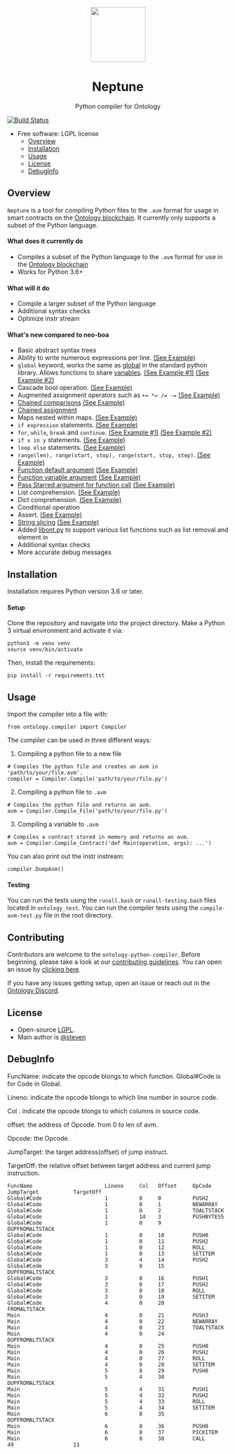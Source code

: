 
<p align="center">
  <img
    src="ontologypic.png"
    width="125px;">
</p>

<h1 align="center">Neptune</h1>
<p align="center">
  Python compiler for Ontology
</p>

[![Build Status](https://travis-ci.com/ontio/ontology-python-compiler.svg?branch=master)](https://travis-ci.com/ontio/ontology-python-compiler)
- Free software: LGPL license
  - [Overview](#overview)
  - [Installation](#installation)
  - [Usage](#usage)
  - [License](#license)
  - [DebugInfo](#DebugInfo)

## Overview

`Neptune` is a tool for compiling Python files to the `.avm` format for usage in smart contracts on the [Ontology blockchain](https://github.com/ontio/ontology/). It currently only supports a subset of the Python language.

#### What does it currently do

- Compiles a subset of the Python language to the `.avm` format for use in the [Ontology blockchain](https://github.com/ontio/ontology)
- Works for Python 3.6+

#### What will it do

- Compile a larger subset of the Python language
- Additional syntax checks
- Optimize instr stream

#### What's new compared to neo-boa

- Basic abstract syntax trees
- Ability to write numerous expressions per line. [(See Example)](ontology_test/example/OffChainOp/test_while2.py)
- `global` keyword, works the same as [global](https://www.programiz.com/python-programming/global-keyword) in the standard python library. Allows functions to share [variables](https://www.scaler.com/topics/python/variables-in-python/). [(See Example #1)](ontology_test/example/ChainOp/test_global_and_appcall.py) [(See Example #2)](ontology_test/example/OffChainOp/test_global.py)
- Cascade bool operation. [(See Example)](ontology_test/example/OffChainOp/test_boolop_origin.py)
- Augmented assignment operators such as `+= *= /= -=` [(See Example)](ontology_test/example/OffChainOp/test_iterate.py)
- [Chained comparisons](https://www.geeksforgeeks.org/chaining-comparison-operators-python/) [(See Example)](ontology_test/example/OffChainOp/test_compare_1.py)
- [Chained assignment](https://stackoverflow.com/questions/7601823/how-do-chained-assignments-work)
- Maps nested within maps. [(See Example)](ontology_test/example/OffChainOp/test_dict.py)
- `if expression` statements. [(See Example)](ontology_test/example/OffChainOp/test_ifexpr.py)
- `for`, `while`, `break` and `continue`. [(See Example #1)](ontology_test/example/OffChainOp/test_for_1.py) [(See Example #2)](ontology_test/example/OffChainOp/test_while2.py)
- `if x in y` statements. [(See Example)](ontology_test/example/OffChainOp/test_in.py)
- `loop else` statements. [(See Example)](ontology_test/example/OffChainOp/test_for_1.py)
- `range(len), range(start, stop), range(start, stop, step)`. [(See Example)](ontology_test/example/OffChainOp/test_range.py)
- [Function default argument](https://stackoverflow.com/questions/13195989/default-values-for-function-parameters-in-python) [(See Example)](ontology_test/example/OffChainOp/test_default_vararg.py)
- [Function variable argument](https://stackoverflow.com/questions/919680/can-a-variable-number-of-arguments-be-passed-to-a-function) [(See Example)](ontology_test/example/OffChainOp/test_default_vararg.py)
- [Pass Starred argument for function call](https://stackoverflow.com/questions/12555627/python-3-starred-expression-to-unpack-a-list) [(See Example)](ontology_test/example/OffChainOp/test_default_vararg.py)
- List comprehension. [(See Example)](ontology_test/example/OffChainOp/test_list_com.py)
- Dict comprehension. [(See Example)](ontology_test/example/OffChainOp/test_dict_com2.py)
- Conditional operation
- Assert. [(See Example)](ontology_test/example/OffChainOp/test_split.py)
- [String slicing](https://www.digitalocean.com/community/tutorials/how-to-index-and-slice-strings-in-python-3) [(See Example)](ontology_test/example/OffChainOp/test_slice.py)
- Added [libont.py](ontology/libont.py) to support various list functions such as list removal and element in
- Additional syntax checks
- More accurate debug messages

## Installation

Installation requires Python version 3.6 or later.

#### Setup

Clone the repository and navigate into the project directory. Make a Python 3 virtual environment and activate it via:

```
python3 -m venv venv
source venv/bin/activate
```

Then, install the requirements:

```
pip install -r requirements.txt
```

## Usage

Import the compiler into a file with:
```
from ontology.compiler import Compiler
```

The compiler can be used in three different ways:

1) Compiling a python file to a new file
```
# Compiles the python file and creates an avm in 'path/to/your/file.avm'.
compiler = Compiler.Compile('path/to/your/file.py')
```

2) Compiling a python file to `.avm`
```
# Compiles the python file and returns an avm.
avm = Compiler.Compile_File('path/to/your/file.py')
```

3) Compiling a variable to `.avm`
```
# Compiles a contract stored in memory and returns an avm.
avm = Compiler.Compile_Contract('def Main(operation, args): ...')
```

You can also print out the instr instream:
```
compiler.DumpAsm()
```

#### Testing

You can run the tests using the ```runall.bash``` or ```runall-testing.bash``` files located in ```ontology_test```. You can run the compiler tests using the `compile-avm-test.py` file in the root directory.

## Contributing

Contributors are welcome to the `ontology-python-compiler`. Before beginning, please take a look at our [contributing guidelines](./CONTRIBUTING.md). You can open an issue by [clicking here](https://github.com/ontio/ontology-python-compiler/issues/new).

If you have any issues getting setup, open an issue or reach out in the [Ontology Discord](https://discordapp.com/invite/4TQujHj).

## License

- Open-source [LGPL](LICENSE).
- Main author is [@steven](https://github.com/carltraveler)

## DebugInfo

FuncName:   indicate the opcode blongs to which function. Global#Code is for Code in Global.

Lineno:          indicate the opcode blongs to which line number in source code.

Col :               indicate the opcode blongs to which columns in source code.

offset:            the address of Opcode. from 0 to len of avm.

Opcode:        the Opcode.

JumpTarget:  the target address(offset) of jump instruct.

TargetOff:      the relative offset between target address and current jump instruction.  	 	      

```
FuncName                       Lineno     Col   Offset     OpCode               JumpTarget           TargetOff           
Global#Code                    1          0     0          PUSH2               
Global#Code                    1          0     1          NEWARRAY            
Global#Code                    1          0     2          TOALTSTACK          
Global#Code                    1          14    3          PUSHBYTES5          
Global#Code                    1          0     9          DUPFROMALTSTACK     
Global#Code                    1          0     10         PUSH0               
Global#Code                    1          0     11         PUSH2               
Global#Code                    1          0     12         ROLL                
Global#Code                    1          0     13         SETITEM             
Global#Code                    3          4     14         PUSH2               
Global#Code                    3          0     15         DUPFROMALTSTACK     
Global#Code                    3          0     16         PUSH1               
Global#Code                    3          0     17         PUSH2               
Global#Code                    3          0     18         ROLL                
Global#Code                    3          0     19         SETITEM             
Global#Code                    4          0     20         FROMALTSTACK        
Main                           4          0     21         PUSH3               
Main                           4          0     22         NEWARRAY            
Main                           4          0     23         TOALTSTACK          
Main                           4          0     24         DUPFROMALTSTACK     
Main                           4          0     25         PUSH0               
Main                           4          0     26         PUSH2               
Main                           4          0     27         ROLL                
Main                           4          0     28         SETITEM             
Main                           5          8     29         PUSH0               
Main                           5          4     30         DUPFROMALTSTACK     
Main                           5          4     31         PUSH1               
Main                           5          4     32         PUSH2               
Main                           5          4     33         ROLL                
Main                           5          4     34         SETITEM             
Main                           6          8     35         DUPFROMALTSTACK     
Main                           6          8     36         PUSH0               
Main                           6          8     37         PICKITEM            
Main                           6          8     38         CALL                 49                   11    
```
